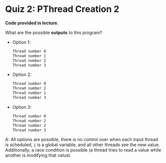 # Quiz 2: PThread Creation 2

**Code provided in lecture**.

What are the possible **outputs** to this program?

- Option 1:
  ```bash
  Thread number 0
  Thread number 1
  Thread number 2
  Thread number 3
  ```
- Option 2:
  ```bash
  Thread number 0
  Thread number 2
  Thread number 1
  Thread number 3
  ```
- Option 3:
  ```bash
  Thread number 0
  Thread number 2
  Thread number 2
  Thread number 3
  ```

A: All options are possible, there is no control over when each input thread is scheduled, `i` is a global variable, and all other threads see the new value. Additionally, a race condition is possible (a thread tries to read a value while another is modifying that value).
